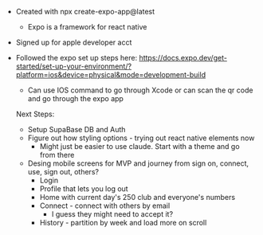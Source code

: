 - Created with npx create-expo-app@latest
  - Expo is a framework for react native
- Signed up for apple developer acct
- Followed the expo set up steps here: https://docs.expo.dev/get-started/set-up-your-environment/?platform=ios&device=physical&mode=development-build

  - Can use IOS command to go through Xcode or can scan the qr code and go through the expo app

  Next Steps:
  - Setup SupaBase DB and Auth
  - Figure out how styling options - trying out react native elements now
    - Might just be easier to use claude. Start with a theme and go from there
  - Desing mobile screens for MVP and journey from sign on, connect, use, sign out, others?
    - Login
    - Profile that lets you log out
    - Home with current day's 250 club and everyone's numbers
    - Connect - connect with others by email
      - I guess they might need to accept it?
    - History - partition by week and load more on scroll